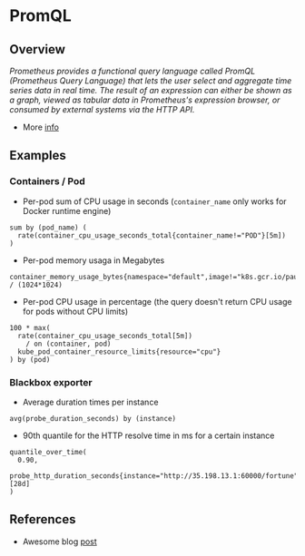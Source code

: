 # PromQL

## Overview

_Prometheus provides a functional query language called PromQL (Prometheus Query Language) that lets the user select and aggregate time series data in real time. The result of an expression can either be shown as a graph, viewed as tabular data in Prometheus's expression browser, or consumed by external systems via the HTTP API._

* More [info](https://prometheus.io/docs/prometheus/latest/querying/basics/)

## Examples

### Containers / Pod

* Per-pod sum of CPU usage in seconds (`container_name` only works for Docker runtime engine)

```promql
sum by (pod_name) (
  rate(container_cpu_usage_seconds_total{container_name!="POD"}[5m])
)
```

* Per-pod memory usaga in Megabytes
```
container_memory_usage_bytes{namespace="default",image!="k8s.gcr.io/pause:3.5",name!=""} / (1024*1024)
```

* Per-pod CPU usage in percentage (the query doesn't return CPU usage for pods without CPU limits)

```promql
100 * max(
  rate(container_cpu_usage_seconds_total[5m])
    / on (container, pod)
  kube_pod_container_resource_limits{resource="cpu"}
) by (pod)
```

### Blackbox exporter

* Average duration times per instance

```promql
avg(probe_duration_seconds) by (instance)
```

* 90th quantile for the HTTP resolve time in ms for a certain instance

```
quantile_over_time(
  0.90,
  probe_http_duration_seconds{instance="http://35.198.13.1:60000/fortune",phase="resolve"}[28d]
)
```

## References

* Awesome blog [post](https://blog.freshtracks.io/a-deep-dive-into-kubernetes-metrics-b190cc97f0f6)
